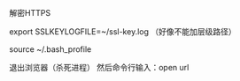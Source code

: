 

解密HTTPS

export SSLKEYLOGFILE=~/ssl-key.log
（好像不能加层级路径）

source ~/.bash_profile

退出浏览器（杀死进程）
然后命令行输入：open url